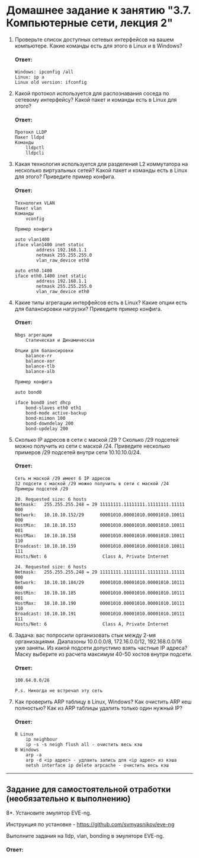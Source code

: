 # Домашнее задание к занятию "3.7. Компьютерные сети, лекция 2"

1. Проверьте список доступных сетевых интерфейсов на вашем компьютере. Какие команды есть для этого в Linux и в Windows?

   #### Ответ:
   ```
   Windows: ipconfig /all
   Linux: ip a
   Linux old version: ifconfig
   ```
   
2. Какой протокол используется для распознавания соседа по сетевому интерфейсу? Какой пакет и команды есть в Linux для этого?

   #### Ответ:
   ```
   Протокл LLDP
   Пакет lldpd
   Команды
       lldpctl
       lldpcli
   ```
   
3. Какая технология используется для разделения L2 коммутатора на несколько виртуальных сетей? Какой пакет и команды есть в Linux для этого? Приведите пример конфига.

   #### Ответ:
   ```
   Технология VLAN
   Пакет vlan
   Команды
       vconfig
   
   Пример конфига
   
   auto vlan1400
   iface vlan1400 inet static
           address 192.168.1.1
           netmask 255.255.255.0
           vlan_raw_device eth0
   
   auto eth0.1400
   iface eth0.1400 inet static
           address 192.168.1.1
           netmask 255.255.255.0
           vlan_raw_device eth0
   ```
   
4. Какие типы агрегации интерфейсов есть в Linux? Какие опции есть для балансировки нагрузки? Приведите пример конфига.

   #### Ответ:
   ```
   Nbgs агрегации
       Статическая и Динамическая
   
   Опции для балансировки
       balance-rr
       balance-xor
       balance-tlb
       balance-alb
   
   Пример конфига
   
   auto bond0

   iface bond0 inet dhcp
       bond-slaves eth0 eth1
       bond-mode active-backup
       bond-miimon 100
       bond-downdelay 200
       bond-updelay 200
   ```
   
5. Сколько IP адресов в сети с маской /29 ? Сколько /29 подсетей можно получить из сети с маской /24. Приведите несколько примеров /29 подсетей внутри сети 10.10.10.0/24.

   #### Ответ:
   ```
   Сеть м маской /29 имеет 6 IP адресов
   32 подсети с маской /29 можно получить в сети с маской /24
   Примеры подсетей /29
       
   20. Requested size: 6 hosts
   Netmask:   255.255.255.248 = 29 11111111.11111111.11111111.11111 000
   Network:   10.10.10.152/29      00001010.00001010.00001010.10011 000
   HostMin:   10.10.10.153         00001010.00001010.00001010.10011 001
   HostMax:   10.10.10.158         00001010.00001010.00001010.10011 110
   Broadcast: 10.10.10.159         00001010.00001010.00001010.10011 111
   Hosts/Net: 6                     Class A, Private Internet
   
   24. Requested size: 6 hosts
   Netmask:   255.255.255.248 = 29 11111111.11111111.11111111.11111 000
   Network:   10.10.10.184/29      00001010.00001010.00001010.10111 000
   HostMin:   10.10.10.185         00001010.00001010.00001010.10111 001
   HostMax:   10.10.10.190         00001010.00001010.00001010.10111 110
   Broadcast: 10.10.10.191         00001010.00001010.00001010.10111 111
   Hosts/Net: 6                     Class A, Private Internet
   ```
   
6. Задача: вас попросили организовать стык между 2-мя организациями. Диапазоны 10.0.0.0/8, 172.16.0.0/12, 192.168.0.0/16 уже заняты. Из какой подсети допустимо взять частные IP адреса? Маску выберите из расчета максимум 40-50 хостов внутри подсети.

   #### Ответ:
   ```
   100.64.0.0/26
   
   P.s. Никогда не встречал эту сеть
   ```
   
7. Как проверить ARP таблицу в Linux, Windows? Как очистить ARP кеш полностью? Как из ARP таблицы удалить только один нужный IP?

   #### Ответ:
   ```
   В Linux
       ip neighbour
       ip -s -s neigh flush all - очистить весь кэш
   В Windows
       arp -a
       arp -d <ip адрес> - удлаить запись для <ip адрес> из кэша
       netsh interface ip delete arpcache - очистить весь кэш
   ```
   


 ---
## Задание для самостоятельной отработки (необязательно к выполнению)

 8*. Установите эмулятор EVE-ng.
 
 Инструкция по установке - https://github.com/svmyasnikov/eve-ng

 Выполните задания на lldp, vlan, bonding в эмуляторе EVE-ng.
 
   #### Ответ:
   ```
   
   ```
   